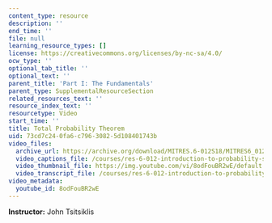```yaml
---
content_type: resource
description: ''
end_time: ''
file: null
learning_resource_types: []
license: https://creativecommons.org/licenses/by-nc-sa/4.0/
ocw_type: ''
optional_tab_title: ''
optional_text: ''
parent_title: 'Part I: The Fundamentals'
parent_type: SupplementalResourceSection
related_resources_text: ''
resource_index_text: ''
resourcetype: Video
start_time: ''
title: Total Probability Theorem
uid: 73cd7c24-0fa6-c796-3082-5d108401743b
video_files:
  archive_url: https://archive.org/download/MITRES.6-012S18/MITRES6_012S18_L02-07_300k.mp4
  video_captions_file: /courses/res-6-012-introduction-to-probability-spring-2018/c2d7e847f11d5f8198bc9d9d0843afa2_8odFouBR2wE.vtt
  video_thumbnail_file: https://img.youtube.com/vi/8odFouBR2wE/default.jpg
  video_transcript_file: /courses/res-6-012-introduction-to-probability-spring-2018/5720821f7d3941124cc071b3ca47cb9b_8odFouBR2wE.pdf
video_metadata:
  youtube_id: 8odFouBR2wE
---
```


**Instructor:** John Tsitsiklis

